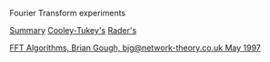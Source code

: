 Fourier Transform experiments

[Summary](https://en.wikipedia.org/wiki/Fast_Fourier_transform)
[Cooley-Tukey's](https://en.wikipedia.org/wiki/Cooley%E2%80%93Tukey_FFT_algorithm)
[Rader's](https://en.wikipedia.org/wiki/Rader%27s_FFT_algorithm)

[FFT Algorithms, Brian Gough, bjg@network-theory.co.uk May 1997](https://www.tamps.cinvestav.mx/~wgomez/material/AID/fft_algorithms.pdf)


